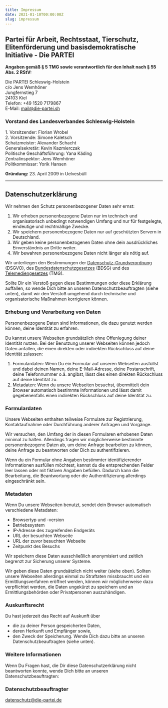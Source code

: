 ```yaml
---
title: Impressum
date: 2021-01-10T00:00:00Z
slug: impressum
---
```


## Partei für Arbeit, Rechtsstaat, Tierschutz, Elitenförderung und basisdemokratische Initiative - Die PARTEI

**Angaben gemäß § 5 TMG sowie verantwortlich für den Inhalt nach § 55 Abs. 2 RStV:**

Die PARTEI Schleswig-Holstein <br>
c/o Jens Wemhöner <br>
Jungfernstieg 7 <br>
24103 Kiel <br>
Telefon: +49 1520 7179867 <br>
E-Mail: mail@die-partei.sh

### Vorstand des Landesverbandes Schleswig-Holstein

1\. Vorsitzender: Florian Wrobel <br>
2\. Vorsitzende: Simone Kaletsch <br>
Schatzmeister: Alexander Schacht <br>
Generalsekretär: Kevin Kazmierczak <br>
Politische Geschäftsführung: Yana Käding<br>
Zentralinspektor: Jens Wemhöner <br>
Politkommissar: Yorik Hansen

**Gründung:** 23. April 2009 in Uelvesbüll

<hr>

## Datenschutzerklärung

Wir nehmen den Schutz personenbezogener Daten sehr ernst:

1. Wir erheben personenbezogene Daten nur im technisch und organisatorisch unbedingt notwendigen Umfang und nur für festgelegte, eindeutige und rechtmäßige Zwecke.
2. Wir speichern personenbezogene Daten nur auf geschützten Servern in Deutschland.
3. Wir geben keine personenbezogenen Daten ohne dein ausdrückliches Einverständnis an Dritte weiter.
4. Wir bewahren personenbezogene Daten nicht länger als nötig auf.

Wir unterliegen den Bestimmungen der [Datenschutz-Grundverordnung](https://de.wikipedia.org/wiki/Datenschutz-Grundverordnung) (DSGVO), des [Bundesdatenschutzgesetzes](https://de.wikipedia.org/wiki/Bundesdatenschutzgesetz) (BDSG) und des [Telemediengesetzes](https://de.wikipedia.org/wiki/Telemediengesetz) (TMG).

Sollte Dir ein Verstoß gegen diese Bestimmungen oder diese Erklärung auffallen, so wende Dich bitte an unseren Datenschutzbeauftragten (siehe unten), damit wir den Verstoß umgehend durch technische und organisatorische Maßnahmen korrigieren können.

### Erhebung und Verarbeitung von Daten

Personenbezogene Daten sind Informationen, die dazu genutzt werden können, deine Identität zu erfahren.

Du kannst unsere Webseiten grundsätzlich ohne Offenlegung deiner Identität nutzen. Bei der Benutzung unserer Webseiten können jedoch Daten anfallen, die einen direkten oder indirekten Rückschluss auf deine Identität zulassen:

1. Formulardaten: Wenn Du ein Formular auf unseren Webseiten ausfüllst und dabei deinen Namen, deine E-Mail-Adresse, deine Postanschrift, deine Telefonnummer o.ä. angibst, lässt dies einen direkten Rückschluss auf deine Identität zu.
2. Metadaten: Wenn du unsere Webseiten besuchst, übermittelt dein Browser automatisch bestimmte Informationen und lässt damit gegebenenfalls einen indirekten Rückschluss auf deine Identität zu.

### Formulardaten
Unsere Webseiten enthalten teilweise Formulare zur Registrierung, Kontaktaufnahme oder Durchführung anderer Anfragen und Vorgänge.

Wir versuchen, den Umfang der in diesen Formularen erhobenen Daten minimal zu halten. Allerdings fragen wir möglicherweise bestimmte personenbezogene Daten ab, um deine Anfrage bearbeiten zu können, deine Anfrage zu beantworten oder Dich zu authentifizieren.

Wenn du ein Formular ohne Angaben bestimmter identifizierender Informationen ausfüllen möchtest, kannst du die entsprechenden Felder leer lassen oder mit fiktiven Angaben befüllen. Dadurch kann die Bearbeitung, die Beantwortung oder die Authentifizierung allerdings eingeschränkt sein.

### Metadaten
Wenn Du unsere Webseiten benutzt, sendet dein Browser automatisch verschiedene Metadaten:

* Browsertyp und -version
* Betriebssystem
* IP-Adresse des zugreifenden Endgeräts
* URL der besuchten Webseite
* URL der zuvor besuchten Webseite
* Zeitpunkt des Besuchs

Wir speichern diese Daten ausschließlich anonymisiert und zeitlich begrenzt zur Sicherung unserer Systeme.

Wir geben diese Daten grundsätzlich nicht weiter (siehe oben). Sollten unsere Webseiten allerdings einmal zu Straftaten missbraucht und ein Ermittlungsverfahren eröffnet werden, können wir möglicherweise dazu verpflichtet werden, die Daten ungekürzt zu speichern und an Ermittlungsbehörden oder Privatpersonen auszuhändigen.

### Auskunftsrecht
Du hast jederzeit das Recht auf Auskunft über

* die zu deiner Person gespeicherten Daten,
* deren Herkunft und Empfänger sowie,
* den Zweck der Speicherung.
Wende Dich dazu bitte an unseren Datenschutzbeauftragten (siehe unten).

### Weitere Informationen
Wenn Du Fragen hast, die Dir diese Datenschutzerklärung nicht beantworten konnte, wende Dich bitte an unseren Datenschutzbeauftragten:

### Datenschutzbeauftragter
datenschutz@die-partei.de
